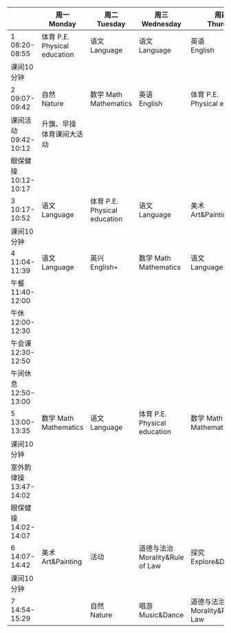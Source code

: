 ||周一<br/>Monday|周二<br/>Tuesday|周三<br/>Wednesday|周四<br/>Thurday|周五<br/>Friday|
|-|------|-------|---------|-------|------|
|1<br/>08:20-08:55|体育 P.E.<br/>Physical education|语文<br/>Language|语文<br/>Language|英语<br/>English|唱游<br/>Music&Dance|
|课间10分钟|
|2<br/>09:07-09:42|自然<br/>Nature|数学 Math<br/>Mathematics|英语<br/>English|体育 P.E.<br/>Physical education|体育 P.E.<br/>Physical education|
|课间活动<br/>09:42-10:12|升旗、早操<br/>体育课间大活动|
|眼保健操<br/>10:12-10:17|
|3<br/>10:17-10:52|语文<br/>Language|体育 P.E.<br/>Physical education|语文<br/>Language|美术<br/>Art&Painting|语文<br/>Language|
|课间10分钟|
|4<br/>11:04-11:39|语文<br/>Language|英兴</br>English+|数学 Math<br/>Mathematics|语文<br/>Language|语写|
|午餐<br/>11:40-12:00|
|午休<br/>12:00-12:30|
|午会课<br/>12:30-12:50|
|午间休息<br/>12:50-13:00|
|5<br/>13:00-13:35|数学 Math<br/>Mathematics|语文<br/>Language|体育 P.E.<br/>Physical education|数学 Math<br/>Mathematics|兴趣<br/>Preferences|
|课间10分钟|
|室外韵律操<br/>13:47-14:02|
|眼保健操<br/>14:02-14:07|
|6<br/>14:07-14:42|美术<br/>Art&Painting|活动|道德与法治<br/>Morality&Rule of Law|探究<br>Explore&Discovery|班会<br/>Class meeting|
|课间10分钟|
|7<br/>14:54-15:29||自然<br/>Nature|唱游<br/>Music&Dance|道德与法治<br/>Morality&Rule of Law||
